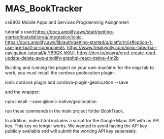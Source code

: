 # MAS_BookTracker
cs8803 Mobile Apps and Services Programming Assignment


tutorial's used:https://docs.amplify.aws/start/getting-started/installation/q/integration/ionic, https://docs.amplify.aws/lib/auth/getting-started/q/platform/js#option-1-use-pre-built-ui-components, https://www.freakyjolly.com/ionic-tabs-bar-navigation-tutorial/#.YB9QK-hKiUl, https://dev.to/playra/crud-create-read-update-delete-aws-amplify-graphql-react-native-4m2b
  
  Building and running the project on your own machine: for the map tab to work, you must install the cordova geolocation plugin:
  
  ionic cordova plugin add cordova-plugin-geolocation --save 
  
  and the wrapper:
  
  npm install --save @ionic-native/geolocation 
  
  
  run these commands in the main project folder BookTrack.

In addition, index.html includes a script for the Google Maps API with an API key. This key no longer works. We wanted to avoid having the API key publicly available and will submit the working API key seperately. 
